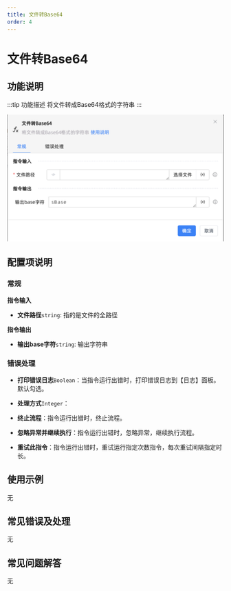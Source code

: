 ```yaml
---
title: 文件转Base64
order: 4
---
```


# 文件转Base64

## 功能说明

:::tip 功能描述
将文件转成Base64格式的字符串
:::

![文件转Base64](../../../assets/文件转Base64_command.png)

## 配置项说明

### 常规

**指令输入**

- **文件路径**`string`: 指的是文件的全路径


**指令输出**

- **输出base字符**`string`: 输出字符串

### 错误处理

- **打印错误日志**`Boolean`：当指令运行出错时，打印错误日志到【日志】面板。默认勾选。

- **处理方式**`Integer`：

 - **终止流程**：指令运行出错时，终止流程。

 - **忽略异常并继续执行**：指令运行出错时，忽略异常，继续执行流程。

 - **重试此指令**：指令运行出错时，重试运行指定次数指令，每次重试间隔指定时长。

## 使用示例
无

## 常见错误及处理

无

## 常见问题解答

无

